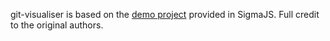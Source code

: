 git-visualiser is based on the [demo project](https://github.com/jacomyal/sigma.js/tree/main/demo) provided in SigmaJS. Full credit to the original authors.